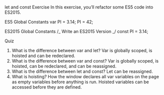 let and const Exercise
In this exercise, you’ll refactor some ES5 code into ES2015.

ES5 Global Constants
var PI = 3.14;
PI = 42;

ES2015 Global Constants
/_ Write an ES2015 Version _/
const PI = 3.14;

Quiz

1. What is the difference between var and let?
   Var is globally scoped, is hoisted and can be redeclared.
2. What is the difference between var and const?
   Var is globally scoped, is hoisted, can be redeclared, and can be reassigned.
3. What is the difference between let and const?
   Let can be reassigned.
4. What is hoisting?
   How the window declares all var variables on the page as empty variables before anything is run. Hoisted variables can be accessed before they are defined.
